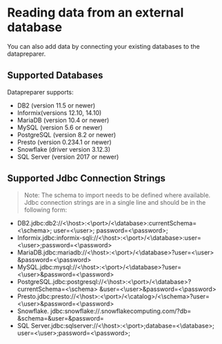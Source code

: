 # Reading data from an external database
You can also add data by connecting your existing databases to the datapreparer.

## Supported Databases 
Datapreparer supports: 

- DB2 (version 11.5 or newer)
- Informix(versions 12.10, 14.10)
- MariaDB (version 10.4 or newer)
- MySQL (version 5.6 or newer)
- PostgreSQL (version 8.2 or newer)
- Presto (version 0.234.1 or newer)
- Snowflake (driver version 3.12.3)
- SQL Server (version 2017 or newer)

## Supported Jdbc Connection Strings
> Note: The schema to import needs to be defined where available.
> Jdbc connection strings are in a single line and should be in the following form:

- DB2.jdbc:db2://<\host>:<\port>/<\database>:currentSchema=<\schema>;
user=<\user>;
password=<\password>;
- Informix.jdbc:informix-sqli://<\host>:<\port>/<\database>:user=<\user>;password=<\password>
- MariaDB.jdbc:mariadb://<\host>:<\port>/<\database>?user=<\user>
&password=<\password>
- MySQL.jdbc:mysql://<\host>:<\port>/<\database>?user=<\user>&password=<\password>
- PostgreSQL.jdbc:postgresql://<\host>:<\port>/<\database>?currentSchema=<\schema>
&user=<\user>&password=<\password>
- Presto.jdbc:presto://<\host>:<\port>/<\catalog>/<\schema>?user=<\user>&password=<\password>
- Snowflake. jdbc\:snowflake\://<account>.snowflakecomputing.com/?db=<database>
&schema=<schema>&user=<user>&password=<password>
- SQL Server.jdbc:sqlserver://<\host>:<\port>;database=<\database>;
user=<\user>;password=<\password>;

